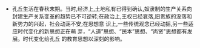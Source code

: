 - 孔丘生活在春秋末期。当时,经济上,土地私有已得到确认,奴隶制的生产关系向封建生产关系变革的趋势已不可逆转;在政治上,王权已经衰落,旧贵族的没落和新势力的兴起，社会动荡不安;在思想意
  识上,一些传统观念已经动摇,另一些适应时代变化的新思想正在萌
  芽，“人道”思想、“民本”思想、“尚贤"思想都有发展。时代变化给孔丘
  的教育思想以深刻的影响。